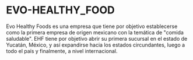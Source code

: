 # EVO-HEALTHY_FOOD

Evo Healthy Foods es una empresa que tiene por objetivo establecerse como la primera empresa de origen mexicano con la temática de "comida saludable". 
EHF tiene por objetivo abrir su primera sucursal en el estado de Yucatán, México, y así expandirse hacia los estados circundantes, luego a todo el país
y finalmente, a nivel internacional.
